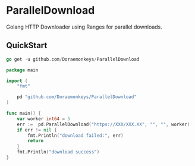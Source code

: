 # ParallelDownload


Golang HTTP Downloader using Ranges for parallel downloads.



## QuickStart

```go
go get -u github.com/Doraemonkeys/ParallelDownload
```

```go
package main

import (
	"fmt"

	pd "github.com/Doraemonkeys/ParallelDownload"
)

func main() {
	var worker int64 = 5
	err :=  pd.ParallelDownload("https://XXX/XXX.XX", "", "", worker)
	if err != nil {
		fmt.Println("download failed:", err)
		return
	}
	fmt.Println("download success")
}
```

